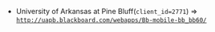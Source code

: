  - University of Arkansas at Pine Bluff(`client_id=2771`) => [`http://uapb.blackboard.com/webapps/Bb-mobile-bb_bb60/`](http://uapb.blackboard.com/webapps/Bb-mobile-bb_bb60/)
